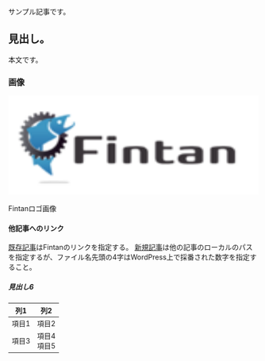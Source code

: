 サンプル記事です。

## 見出し。

本文です。

### 画像

<img src="./resources/fintan.png"
alt="Fintanロゴ"
width="1024" height="200"
class="alignnone wp-image-2841 size-large" />
<figcaption aria-hidden="true">Fintanロゴ画像</figcaption>

#### 他記事へのリンク
[既存記事](https://fintan.jp/page/XXXX/)はFintanのリンクを指定する。
[新規記事](./9999_sample2.md)は他の記事のローカルのパスを指定するが、ファイル名先頭の4字はWordPress上で採番された数字を指定すること。

##### 見出し6

|列1|列2|
|---|---|
|項目1|項目2|
|項目3|項目4<br/>項目5|



